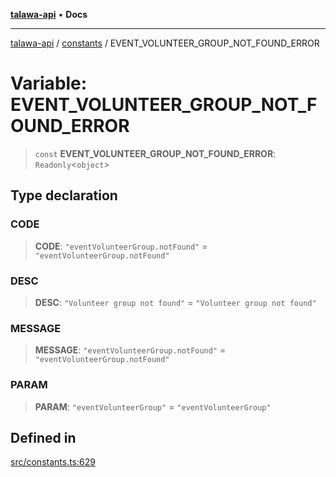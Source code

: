 [**talawa-api**](../../README.md) • **Docs**

***

[talawa-api](../../modules.md) / [constants](../README.md) / EVENT\_VOLUNTEER\_GROUP\_NOT\_FOUND\_ERROR

# Variable: EVENT\_VOLUNTEER\_GROUP\_NOT\_FOUND\_ERROR

> `const` **EVENT\_VOLUNTEER\_GROUP\_NOT\_FOUND\_ERROR**: `Readonly`\<`object`\>

## Type declaration

### CODE

> **CODE**: `"eventVolunteerGroup.notFound"` = `"eventVolunteerGroup.notFound"`

### DESC

> **DESC**: `"Volunteer group not found"` = `"Volunteer group not found"`

### MESSAGE

> **MESSAGE**: `"eventVolunteerGroup.notFound"` = `"eventVolunteerGroup.notFound"`

### PARAM

> **PARAM**: `"eventVolunteerGroup"` = `"eventVolunteerGroup"`

## Defined in

[src/constants.ts:629](https://github.com/PalisadoesFoundation/talawa-api/blob/fe65d855b3d1e3e4af621340e7e8bfa0325634c1/src/constants.ts#L629)
